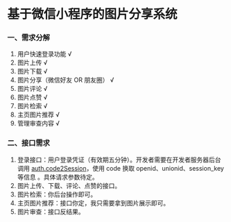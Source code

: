 # 基于微信小程序的图片分享系统

### 一、需求分解

1. 用户快速登录功能    √
2. 图片上传    √
3. 图片下载    √
4. 图片分享（微信好友 OR 朋友圈）  √
5. 图片评论    √
6. 图片点赞    √
7. 图片检索    √
8. 主页图片推荐    √
9. 管理审查内容    √



### 二、接口需求

1. 登录接口：用户登录凭证（有效期五分钟）。开发者需要在开发者服务器后台调用 [auth.code2Session](https://developers.weixin.qq.com/miniprogram/dev/api-backend/open-api/login/auth.code2Session.html)，使用 code 换取 openid、unionid、session_key 等信息 。具体请求参数待定。
2. 图片上传、下载、评论、点赞的接口。
3. 图片检索：你后台操作即可。
4. 主页图片推荐：接口你定，我只需要拿到图片展示即可。
5. 图片审查：接口反结果。